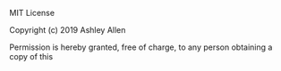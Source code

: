 MIT License

Copyright (c) 2019 Ashley Allen

Permission is hereby granted, free of charge, to any person obtaining a copy
of this 